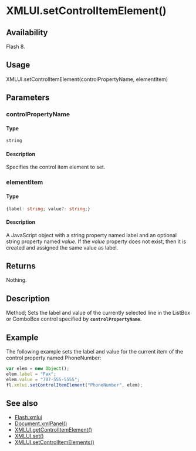 # XMLUI.setControlItemElement()

## Availability

Flash 8.

## Usage

XMLUI.setControlItemElement(controlPropertyName, elementItem)

## Parameters

### **controlPropertyName**

#### Type

```typescript
string
```

#### Description

Specifies the control item element to set.

### **elementItem**

#### Type

```typescript
{label: string; value?: string;}
```

#### Description

A JavaScript object with a string property named label and an optional string property named *value*. If the *value* property does not exist, then it is created and assigned the same value as label.

## Returns

Nothing.

## Description

Method; Sets the label and value of the currently selected line in the ListBox or ComboBox control specified by
**`controlPropertyName`**.

## Example

The following example sets the label and value for the current item of the control property named PhoneNumber:

```javascript
var elem = new Object();
elem.label = "Fax";
elem.value = "707-555-5555";
fl.xmlui.setControlItemElement("PhoneNumber", elem);
```

## See also

- [Flash.xmlui](../Flash_object/Flash81.md)
- [Document.xmlPanel()](../Document_object/Document6198.md)
- [XMLUI.getControlItemElement()](../XMLUI_object/XMLUI3.md)
- [XMLUI.set()](../XMLUI_object/XMLUI6.md)
- [XMLUI.setControlItemElements()](../XMLUI_object/XMLUI8.md)
